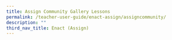 ```yaml
---
title: Assign Community Gallery Lessons
permalink: /teacher-user-guide/enact-assign/assigncommunity/
description: ""
third_nav_title: Enact (Assign)
---
```

